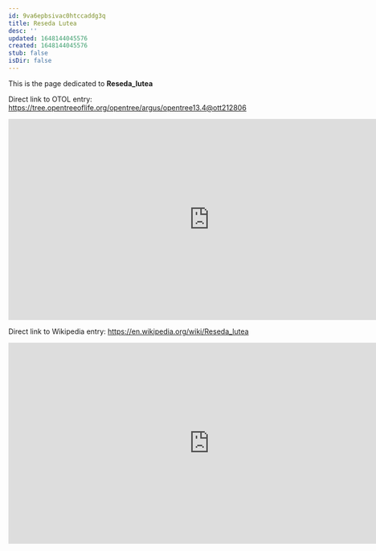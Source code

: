 ```yaml
---
id: 9va6epbsivac0htccaddg3q
title: Reseda Lutea
desc: ''
updated: 1648144045576
created: 1648144045576
stub: false
isDir: false
---
```

This is the page dedicated to **Reseda_lutea**


Direct link to OTOL entry: https://tree.opentreeoflife.org/opentree/argus/opentree13.4@ott212806



<html>
    <body>
    <iframe src="https://tree.opentreeoflife.org/opentree/argus/opentree13.4@ott212806"
    width="800" height="400" frameborder="0" allowfullscreen> </iframe>
    </body>
</html>
    


Direct link to Wikipedia entry: https://en.wikipedia.org/wiki/Reseda_lutea



<html>
    <body>
    <iframe src="https://en.wikipedia.org/wiki/Reseda_lutea"
    width="800" height="400" frameborder="0" allowfullscreen> </iframe>
    </body>
</html>
    
